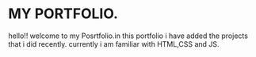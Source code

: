 # MY PORTFOLIO.

hello!! welcome to my Posrtfolio.in this portfolio i have added the projects that i did recently.
currently i am familiar with HTML,CSS and JS.